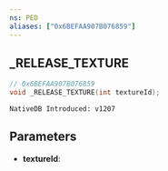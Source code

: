 ```yaml
---
ns: PED
aliases: ["0x6BEFAA907B076859"]
---
```

## _RELEASE_TEXTURE

```c
// 0x6BEFAA907B076859
void _RELEASE_TEXTURE(int textureId);
```

```
NativeDB Introduced: v1207
```

## Parameters
* **textureId**:
